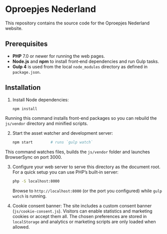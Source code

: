 # Oproepjes Nederland

This repository contains the source code for the Oproepjes Nederland website.

## Prerequisites

- **PHP** 7.0 or newer for running the web pages.
- **Node.js** and **npm** to install front‑end dependencies and run Gulp tasks.
- **Gulp 4** is used from the local `node_modules` directory as defined in `package.json`.

## Installation

1. Install Node dependencies:

   ```bash
   npm install
   ```
Running this command installs front-end packages so you can rebuild the `js/vendor` directory and minified scripts.

2. Start the asset watcher and development server:

   ```bash
   npm start        # runs `gulp watch`
   ```

This command watches files, builds the `js/vendor` folder and launches BrowserSync on port 3000.

3. Configure your web server to serve this directory as the document root.
   For a quick setup you can use PHP’s built‑in server:

   ```bash
   php -S localhost:8000
   ```

   Browse to `http://localhost:8000` (or the port you configured) while `gulp watch` is running.

4. Cookie consent banner:
   The site includes a custom consent banner (`js/cookie-consent.js`).
   Visitors can enable statistics and marketing cookies or accept them all.
   The chosen preferences are stored in `localStorage` and analytics or
   marketing scripts are only loaded when allowed.

